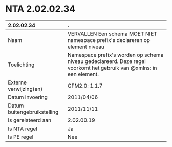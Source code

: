 # NTA 2.02.02.34

 2.02.02.34 | . 
 :--- | :--- 
 Naam | VERVALLEN Een schema MOET NIET namespace prefix's declareren op element niveau 
 Toelichting | Namespace prefix's worden op schema niveau gedeclareerd. Deze regel voorkomt het gebruik van @xmlns: in een element. 
 Externe verwijzing(en) | GFM2.0: 1.1.7 
 Datum invoering | 2011/04/06 
 Datum buitengebruikstelling | 2011/11/11 
 Is gerelateerd aan | 2.02.00.19 
 Is NTA regel | Ja 
 Is PE regel | Nee 
